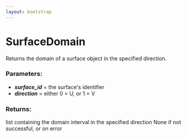 ```yaml
---
layout: bootstrap
---
```


# SurfaceDomain

Returns the domain of a surface object in the specified direction.
          

### Parameters:

- ***surface_id*** = the surface's identifier
- ***direction*** = either 0 = U, or 1 = V
        

### Returns:


list containing the domain interval in the specified direction
None if not successful, or on error
        


